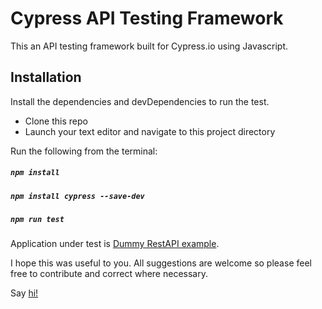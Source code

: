 # Cypress API Testing Framework

This an API testing framework built for Cypress.io using Javascript.

## Installation
Install the dependencies and devDependencies to run the test.
- Clone this repo
- Launch your text editor and navigate to this project directory

Run the following from the terminal:

##### `npm install`
##### `npm install cypress --save-dev`
##### `npm run test`

Application under test is [Dummy RestAPI example](http://dummy.restapiexample.com).

I hope this was useful to you. All suggestions are welcome so please feel free to contribute and correct where necessary.

Say [hi!](https://bit.ly/2tUZMmD)